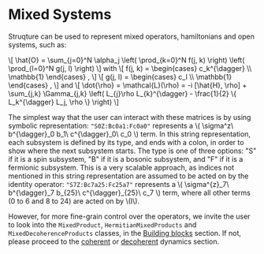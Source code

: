 # Mixed Systems

Struqture can be used to represent mixed operators, hamiltonians and open systems, such as:

\\[ \hat{O} = \sum_{j=0}^N \alpha_j \left( \prod_{k=0}^N f(j, k) \right) \left( \prod_{l=0}^N g(j, l) \right) \\]
with
\\[ f(j, k) = \begin{cases} c_k^{\dagger} \\\\ \mathbb{1} \end{cases} , \\]
\\[ g(j, l) = \begin{cases} c_l \\\\ \mathbb{1} \end{cases} , \\]
and 
\\[
    \dot{\rho} = \mathcal{L}(\rho) = -i \[\hat{H}, \rho\] + \sum_{j,k} \Gamma_{j,k} \left( L_{j}\rho L_{k}^{\dagger} - \frac{1}{2} \\{ L_k^{\dagger} L_j, \rho \\} \right)
\\]

The simplest way that the user can interact with these matrices is by using symbolic representation: `"S0Z:Bc0a1:Fc0a0"` represents a \\( \sigma^z\ b^{\dagger}\_0 b\_1\ c^{\dagger}\_0\ c\_0 \\) term. In this string representation, each subsystem is defined by its type, and ends with a colon, in order to show where the next subsystem starts. The type is one of three options: "S" if it is a spin subsystem, "B" if it is a bosonic subsystem, and "F" if it is a fermionic subsystem.
This is a very scalable approach, as indices not mentioned in this string representation are assumed to be acted on by the identity operator: `"S7Z:Bc7a25:Fc25a7"` represents a \\( \sigma^{z}\_7\ b^{\dagger}\_7 b\_{25}\ c^{\dagger}\_{25}\ c\_7 \\) term, where all other terms (0 to 6 and 8 to 24) are acted on by \\(I\\).

However, for more fine-grain control over the operators, we invite the user to look into the `MixedProduct`, `HermitianMixedProducts` and `MixedDecoherenceProducts` classes, in the [Building blocks](./products.md) section. If not, please proceed to the [coherent](./noisefree.md) or [decoherent](./noisy.md) dynamics section.
